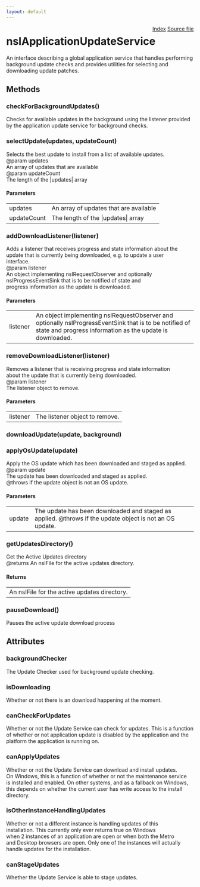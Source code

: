 ```yaml
---
layout: default
---
```

<div class='links' style='float:right'><a href="../index.html">Index</a>
<a href="http://dxr.mozilla.org/mozilla-central/source/toolkit/mozapps/update/nsIUpdateService.idl">Source file</a>
</div>

# nsIApplicationUpdateService #
  
An interface describing a global application service that handles performing  
background update checks and provides utilities for selecting and  
downloading update patches.  
  

## Methods ##

### checkForBackgroundUpdates() ###
  
Checks for available updates in the background using the listener provided  
by the application update service for background checks.  
  

### selectUpdate(updates, updateCount) ###
  
Selects the best update to install from a list of available updates.  
@param   updates  
         An array of updates that are available  
@param   updateCount  
         The length of the |updates| array  
  

#### Parameters ####

<table>

<tr>
<td>updates</td>
<td>         An array of updates that are available  
</td>
</tr>

<tr>
<td>updateCount</td>
<td>         The length of the |updates| array  
</td>
</tr>

</table>

### addDownloadListener(listener) ###
  
Adds a listener that receives progress and state information about the  
update that is currently being downloaded, e.g. to update a user  
interface.  
@param   listener  
         An object implementing nsIRequestObserver and optionally  
         nsIProgressEventSink that is to be notified of state and  
         progress information as the update is downloaded.  
  

#### Parameters ####

<table>

<tr>
<td>listener</td>
<td>         An object implementing nsIRequestObserver and optionally  
         nsIProgressEventSink that is to be notified of state and  
         progress information as the update is downloaded.  
</td>
</tr>

</table>

### removeDownloadListener(listener) ###
  
Removes a listener that is receiving progress and state information  
about the update that is currently being downloaded.  
@param   listener  
         The listener object to remove.  
  

#### Parameters ####

<table>

<tr>
<td>listener</td>
<td>         The listener object to remove.  
</td>
</tr>

</table>

### downloadUpdate(update, background) ###
  
  
  

### applyOsUpdate(update) ###
  
Apply the OS update which has been downloaded and staged as applied.  
@param   update   
         The update has been downloaded and staged as applied.  
@throws  if the update object is not an OS update.  
  

#### Parameters ####

<table>

<tr>
<td>update</td>
<td>         The update has been downloaded and staged as applied.  
@throws  if the update object is not an OS update.  
</td>
</tr>

</table>

### getUpdatesDirectory() ###
  
Get the Active Updates directory  
@returns An nsIFile for the active updates directory.  
  

#### Returns ####

<table>

<tr>
<td>An nsIFile for the active updates directory.  
</td>
</tr>

</table>

### pauseDownload() ###
  
Pauses the active update download process  
  

## Attributes ##

### backgroundChecker ###
  
The Update Checker used for background update checking.  
  

### isDownloading ###
  
Whether or not there is an download happening at the moment.  
  

### canCheckForUpdates ###
  
Whether or not the Update Service can check for updates. This is a function  
of whether or not application update is disabled by the application and the  
platform the application is running on.  
  

### canApplyUpdates ###
  
Whether or not the Update Service can download and install updates.  
On Windows, this is a function of whether or not the maintenance service  
is installed and enabled. On other systems, and as a fallback on Windows,  
this depends on whether the current user has write access to the install  
directory.  
  

### isOtherInstanceHandlingUpdates ###
  
Whether or not a different instance is handling updates of this  
installation.  This currently only ever returns true on Windows  
when 2 instances of an application are open or when both the Metro  
and Desktop browsers are open.  Only one of the instances will actually  
handle updates for the installation.  
  

### canStageUpdates ###
  
Whether the Update Service is able to stage updates.  
  
